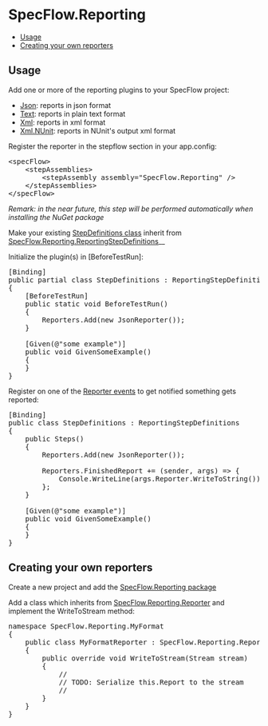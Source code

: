 # SpecFlow.Reporting

 - [Usage](#usage)
 - [Creating your own reporters](#creating-your-own-reporters)

## Usage

Add one or more of the reporting plugins to your SpecFlow project:
 - [Json](https://www.nuget.org/packages/SpecFlow.Reporting.Json/): reports in json format
 - [Text](https://www.nuget.org/packages/SpecFlow.Reporting.Text/): reports in plain text format
 - [Xml](https://www.nuget.org/packages/SpecFlow.Reporting.Xml/): reports in xml format
 - [Xml.NUnit](https://www.nuget.org/packages/SpecFlow.Reporting.Xml.NUnit/): reports in NUnit's output xml format

Register the reporter in the stepflow section in your app.config:
<pre>
&lt;specFlow&gt;
	&lt;stepAssemblies&gt;
		&lt;stepAssembly assembly="SpecFlow.Reporting" /&gt;
	&lt;/stepAssemblies&gt;
&lt;/specFlow&gt;
</pre>
<em>Remark: in the near future, this step will be performed automatically when installing the NuGet package</em>

Make your existing [StepDefinitions class](https://github.com/techtalk/SpecFlow/wiki/Step-Definitions) inherit from [SpecFlow.Reporting.ReportingStepDefinitions](https://github.com/TimSchlechter/SpecFlow.Reporting/blob/master/SpecFlow.Reporting/ReportingStepDefinitions.cs)__

Initialize the plugin(s) in [BeforeTestRun]:
<pre>
[Binding]
public partial class StepDefinitions : ReportingStepDefinitions
{
	[BeforeTestRun]
	public static void BeforeTestRun()
	{
		Reporters.Add(new JsonReporter());
	}
	
	[Given(@"some example")]
	public void GivenSomeExample()
	{
	}
}
</pre>

Register on one of the [Reporter events](https://github.com/TimSchlechter/SpecFlow.Reporting/blob/master/SpecFlow.Reporting/Reporter.Events.cs) to get notified something gets reported:
<pre>
[Binding]
public class StepDefinitions : ReportingStepDefinitions
{
	public Steps()
	{
		Reporters.Add(new JsonReporter());

		Reporters.FinishedReport += (sender, args) => {
			Console.WriteLine(args.Reporter.WriteToString());
		};
	}

	[Given(@"some example")]
	public void GivenSomeExample()
	{
	}
}	
</pre>

## Creating your own reporters

Create a new project and add the [SpecFlow.Reporting package](https://www.nuget.org/packages/SpecFlow.Reporting)

Add a class which inherits from [SpecFlow.Reporting.Reporter](https://github.com/TimSchlechter/SpecFlow.Reporting/blob/master/SpecFlow.Reporting/Reporter.cs) and implement the WriteToStream method:

<pre>
namespace SpecFlow.Reporting.MyFormat
{
	public class MyFormatReporter : SpecFlow.Reporting.Reporter
	{
		public override void WriteToStream(Stream stream)
		{
			//
			// TODO: Serialize this.Report to the stream
			//
		}
	}
}
</pre>